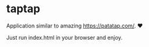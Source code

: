 # taptap

Application similar to amazing https://patatap.com/. ❤️

Just run index.html in your browser and enjoy. 
